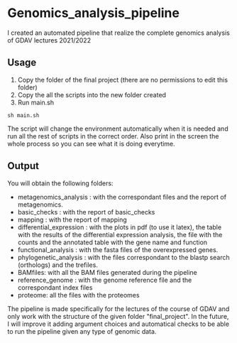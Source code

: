 # Genomics_analysis_pipeline
I created an automated pipeline that realize the complete genomics analysis of GDAV lectures 2021/2022


## Usage 

1. Copy the folder of the final project (there are no permissions to edit this folder)
2. Copy the all the scripts into the new folder created
3. Run main.sh
 
```
sh main.sh  
```
The script will change the environment automatically when it is needed and run all the rest of scripts in the correct order.
Also print in the screen the whole process so you can see what it is doing everytime. 

## Output

You will obtain the following folders: 

* metagenomics_analysis : with the correspondant files and the report of metagenomics.
* basic_checks : with the report of basic_checks
* mapping : with the report of mapping 
* differential_expression : with the plots in pdf (to use it latex), the table with the results of the differential expression analysis, the file with the counts and the annotated table with the gene name and function
*  functional_analysis : with the fasta files of the overexpressed genes. 
*  phylogenetic_analysis : with the files correspondant to the blastp search (orthologs) and the trefiles. 
*  BAMfiles: with all the BAM files generated during the pipeline
*  reference_genome : with the genome reference file and the correspondant index files
*  proteome: all the files with the proteomes 

The pipeline is made specifically for the lectures of the course of GDAV and only work with the structure of the given folder "final_project". 
In the future, I will improve it adding argument choices and automatical checks to be able to run the pipeline given any type
of genomic data.


